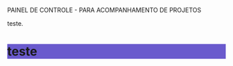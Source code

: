 PAINEL DE CONTROLE - PARA ACOMPANHAMENTO DE PROJETOS

<html>
<head>
<style>

.p3 {
  font-family: "Lucida Console", "Courier New", monospace;
}
</style>
</head>
<body>

<p class="p3">teste.</p>

</body>
</html>




<html>
<body>

<h1 style="background-color:SlateBlue;">teste</h1>


</body>
</html>